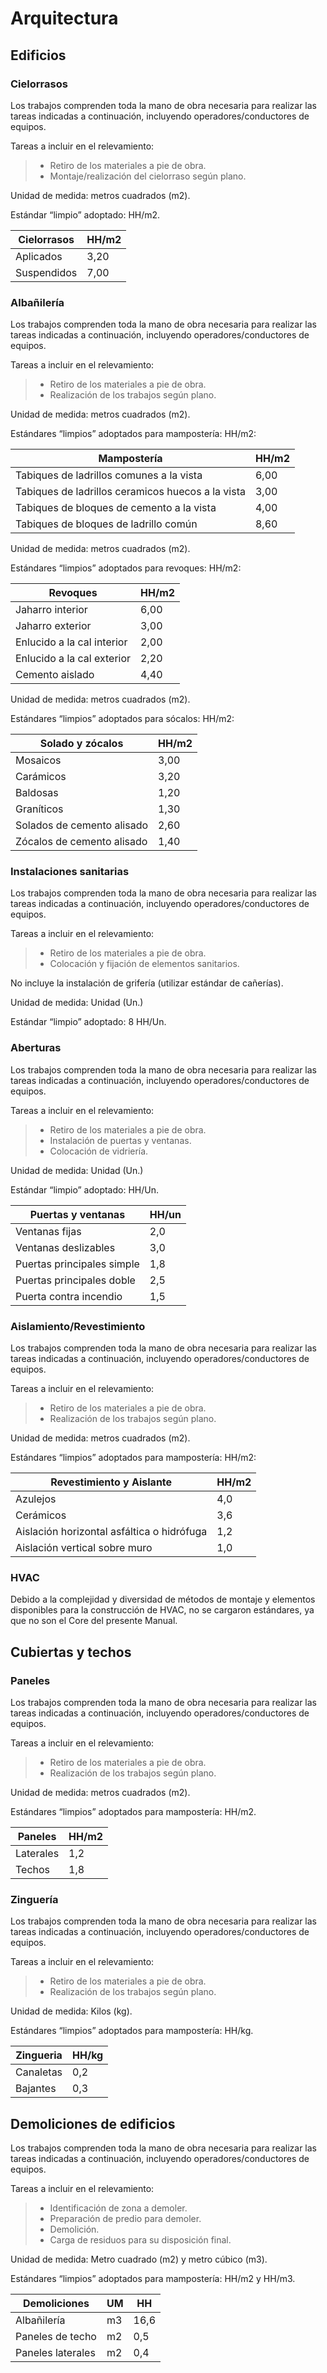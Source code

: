 # Arquitectura

## Edificios

### Cielorrasos

Los trabajos comprenden toda la mano de obra necesaria para realizar las tareas indicadas a continuación, incluyendo operadores/conductores de equipos.

Tareas a incluir en el relevamiento:

> - Retiro de los materiales a pie de obra.
> - Montaje/realización del cielorraso según plano.

Unidad de medida: metros cuadrados (m2).

Estándar “limpio” adoptado: HH/m2.

|Cielorrasos | HH/m2 |
|------------|-------|
|Aplicados | 3,20 |
|Suspendidos | 7,00 | 

### Albañilería

Los trabajos comprenden toda la mano de obra necesaria para realizar las tareas indicadas a continuación, incluyendo operadores/conductores de equipos.

Tareas a incluir en el relevamiento:

> - Retiro de los materiales a pie de obra.
> - Realización de los trabajos según plano.

Unidad de medida: metros cuadrados (m2).

Estándares “limpios” adoptados para mampostería: HH/m2:

|Mampostería | HH/m2 |
|------------|-------|
|Tabiques de ladrillos comunes a la vista | 6,00 |
|Tabiques de ladrillos ceramicos huecos a la vista | 3,00 |
|Tabiques de bloques de cemento a la vista | 4,00 |
|Tabiques de bloques de ladrillo común | 8,60 |

Unidad de medida: metros cuadrados (m2).

Estándares “limpios” adoptados para revoques: HH/m2:

|Revoques | HH/m2 |
|------------|-------|
|Jaharro interior | 6,00 |
|Jaharro exterior | 3,00 |
|Enlucido a la cal interior | 2,00 |
|Enlucido a la cal exterior | 2,20 |
|Cemento aislado | 4,40 |

Unidad de medida: metros cuadrados (m2).

Estándares “limpios” adoptados para sócalos: HH/m2:

|Solado y zócalos | HH/m2 |
|------------|-------|
|Mosaicos | 3,00 |
|Carámicos | 3,20 |
|Baldosas | 1,20 |
|Graníticos | 1,30 |
|Solados de cemento alisado | 2,60 |
|Zócalos de cemento alisado | 1,40 |

### Instalaciones sanitarias <Badge type="warning" text="8 HH/Un" />

Los trabajos comprenden toda la mano de obra necesaria para realizar las tareas indicadas a continuación, incluyendo operadores/conductores de equipos.

Tareas a incluir en el relevamiento:

> - Retiro de los materiales a pie de obra.
> - Colocación y fijación de elementos sanitarios.

No incluye la instalación de grifería (utilizar estándar de cañerías).

Unidad de medida: Unidad (Un.)

Estándar “limpio” adoptado: 8 HH/Un.

### Aberturas

Los trabajos comprenden toda la mano de obra necesaria para realizar las tareas indicadas a continuación, incluyendo operadores/conductores de equipos.

Tareas a incluir en el relevamiento:

> - Retiro de los materiales a pie de obra.
> - Instalación de puertas y ventanas.
> - Colocación de vidriería.

Unidad de medida: Unidad (Un.)

Estándar “limpio” adoptado: HH/Un.

|Puertas y ventanas |	HH/un |
|-------------------|---------|
|Ventanas fijas |	2,0 |
|Ventanas deslizables |	3,0 |
|Puertas principales simple |	1,8 |
|Puertas principales doble |	2,5 |
|Puerta contra incendio |  1,5 |


### Aislamiento/Revestimiento

Los trabajos comprenden toda la mano de obra necesaria para realizar las tareas indicadas a continuación, incluyendo operadores/conductores de equipos.

Tareas a incluir en el relevamiento:

> - Retiro de los materiales a pie de obra.
> - Realización de los trabajos según plano.

Unidad de medida: metros cuadrados (m2).

Estándares “limpios” adoptados para mampostería: HH/m2:

| Revestimiento y Aislante |	HH/m2 |
|-------------------------|-----------|
| Azulejos |	4,0 |
| Cerámicos |	3,6 |
|Aislación horizontal asfáltica o hidrófuga |	1,2 |
| Aislación vertical sobre muro | 1,0 |


### HVAC

Debido a la complejidad y diversidad de métodos de montaje y elementos disponibles para la construcción de HVAC, no se cargaron estándares, ya que no son el Core del presente Manual.

## Cubiertas y techos

### Paneles

Los trabajos comprenden toda la mano de obra necesaria para realizar las tareas indicadas a continuación, incluyendo operadores/conductores de equipos.

Tareas a incluir en el relevamiento:

> - Retiro de los materiales a pie de obra.
> - Realización de los trabajos según plano.

Unidad de medida: metros cuadrados (m2).

Estándares “limpios” adoptados para mampostería: HH/m2.

| Paneles |	HH/m2 |
|---------|-----------|
| Laterales |	1,2 |
| Techos |	1,8 |

### Zinguería

Los trabajos comprenden toda la mano de obra necesaria para realizar las tareas indicadas a continuación, incluyendo operadores/conductores de equipos.

Tareas a incluir en el relevamiento:

> - Retiro de los materiales a pie de obra.
> - Realización de los trabajos según plano.

Unidad de medida: Kilos (kg).

Estándares “limpios” adoptados para mampostería: HH/kg.

| Zingueria |	HH/kg |
|---------|-----------|
| Canaletas |	0,2 |
| Bajantes |	0,3 |

## Demoliciones de edificios

Los trabajos comprenden toda la mano de obra necesaria para realizar las tareas indicadas a continuación, incluyendo operadores/conductores de equipos.

Tareas a incluir en el relevamiento:

> - Identificación de zona a demoler.
> - Preparación de predio para demoler.
> - Demolición.
> - Carga de residuos para su disposición final.

Unidad de medida: Metro cuadrado (m2) y metro cúbico (m3).

Estándares “limpios” adoptados para mampostería: HH/m2 y HH/m3.

| Demoliciones | UM | HH |
|---------|--------|-----|
| Albañilería |	m3 | 16,6 |
| Paneles de techo | m2 | 0,5 |
| Paneles laterales | m2 | 0,4 |
